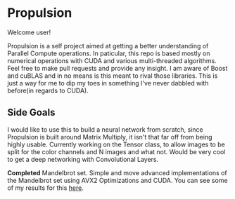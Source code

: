 # Propulsion

Welcome user!

Propulsion is a self project aimed at getting a better understanding of Parallel Compute operations. In paticular, this repo is 
based mostly on numerical operations with CUDA and various multi-threaded algorithms. Feel free to make pull requests and 
provide any insight. I am aware of Boost and cuBLAS and in no means is this meant to rival those libraries. This is just 
a way for me to dip my toes in something I've never dabbled with before(in regards to CUDA). 

## Side Goals
I would like to use this to build a neural network from scratch, since Propulsion is built around Matrix Multiply, it isn't that far off
from being highly usable. Currently working on the Tensor class, to allow images to be split for the color channels and N images and what not. 
Would be very cool to get a deep networking with Convolutional Layers.

**Completed** Mandelbrot set. Simple and move advanced implementations of the Mandelbrot set using AVX2 Optimizations and CUDA. You can see some of my results 
for this [here](https://rottenroddan.github.io/#projectsContainer).
